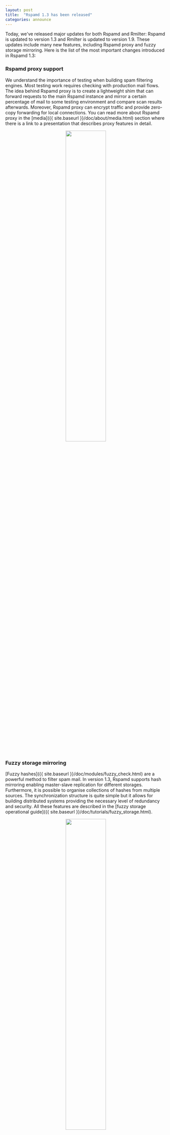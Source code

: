 ```yaml
---
layout: post
title:  "Rspamd 1.3 has been released"
categories: announce
---
```


Today, we've released major updates for both Rspamd and Rmilter: Rspamd is updated to version 1.3 and Rmilter is updated to version 1.9. These updates include many new features, including Rspamd proxy and fuzzy storage mirroring. Here is the list of the most important changes introduced in Rspamd 1.3:

### Rspamd proxy support

We understand the importance of testing when building spam filtering engines. Most testing work requires checking with production mail flows. The idea behind Rspamd proxy is to create a lightweight shim that can forward requests to the main Rspamd instance and mirror a certain percentage of mail to some testing environment and compare scan results afterwards. Moreover, Rspamd proxy can encrypt traffic and provide zero-copy forwarding for local connections. You can read more about Rspamd proxy in the [media]({{ site.baseurl }}/doc/about/media.html) section where there is a link to a presentation that describes proxy features in detail.

<center><img class="img-fluid" src="{{ site.baseurl }}/img/rspamd_proxy.png" width="50%"></center>

### Fuzzy storage mirroring

[Fuzzy hashes]({{ site.baseurl }}/doc/modules/fuzzy_check.html) are a powerful method to filter spam mail. In version 1.3, Rspamd supports hash mirroring enabling master-slave replication for different storages. Furthermore, it is possible to organise collections of hashes from multiple sources. The synchronization structure is quite simple but it allows for building distributed systems providing the necessary level of redundancy and security. All these features are described in the [fuzzy storage operational guide]({{ site.baseurl }}/doc/tutorials/fuzzy_storage.html).

<center><img class="img-fluid" src="{{ site.baseurl }}/img/fuzzy_mirroring.png" width="50%"></center>

### HTTPS maps support

Rspamd now supports `HTTPS` protocol when accessing HTTP resources. That allows for creation of maps that can query `HTTPS` resources, for example, there is now support for [OpenPhish](https://openphish.com) and [PhishTank](https://phishtank.com) feeds in the [phishing module]({{ site.baseurl }}/doc/modules/phishing.html).

### Redis replication support

It is now possible to use [Redis](https://redis.io) cluster in all Rspamd modules, since Redis requests are split between `read_servers` and `write_servers`. Another useful addition is the ability to specify Redis servers in a dedicated section to configure all modules that use Redis together. You can read more information about it in the [Redis integration guide]({{ site.baseurl }}/doc/configuration/redis.html).

### Improved content filtering

There are many features added to the [`multimap`]({{ site.baseurl }}/doc/modules/multimap.html) and [`mime_types`]({{ site.baseurl }}/doc/modules/mime_types.html) plugins. 

First of all, Rspamd can now read files list from some archives types, namely, `zip` and `rar`. This feature allows to ban some certain bad attachments that could be archived (or even encrypted) by spammers. Since archives are the main source of malware this feature should be extremely useful in filtering these sort of malicious messages. `Mime_types` plugin is updated to find the following bad patterns:

* archive in archive
* double extension to hide malware (e.g. `pdf.exe`)
* certain list of blacklisted extensions (user's configurable)

Secondly, multimap plugin can now scan message content. This allows you to create, for example, regular expressions map (powered by [Hyperscan](https://01.org/hyperscan/) that can filter messages using a a comprehensive list of bad patterns.

There are a couple of other improvements to the multimap module, for example, new filters and map deduplication.

### Internal greylisting support

Rspamd can now delay suspicious messages internally. In earlier versions, you would require some external tool (for example, Rmilter) to do this job for Rspamd. Since 1.3, you can do this task just within Rspamd regardless of the integration method you use.

### Replies module

Similarly to the previous module, this Rmilter feature is now available within Rspamd. By means of this module, Rspamd can store our outgoing email IDs and automatically whitelist external replies to these messages. This feature allows for immediate delivery of replies, automatic notifications and bounces for local users.

### DKIM signatures support

Rspamd now supports DKIM signing in addition to DKIM checks. Signing condition is defined by a custom Lua script that allows to select conditions for signing, the appropriate signing key and selector all by using Rspamd Lua API features. There are a couple of examples that are provided in the module's [documentation]({{ site.baseurl }}/doc/modules/dkim.html). `rspamadm` utility can now generate DKIM key pairs and DNS records for your domains.

### WebUI improvements

There are various improvements in the Rspamd web interface. For example, it now includes a throughput graph powered by [d3.js](https://d3js.org) and the custom module contributed by Alexander Moisseev. You can now also learn fuzzy using WebUI and there are many bugs and visual issues fixed in this version.

<center><img class="img-fluid" src="{{ site.baseurl }}/img/rspamd_graph_webui.png" width="50%"></center>

### Other changes

Rspamd 1.3 also includes other changes that improve stability, filtering quality and performance, for example faster hash function selection. There are many critical bug fixes that were not backported to the 1.2 branch, for instance, major Redis statistics rework (which can now be used in highly loaded production environments). Many rules have been rescored and reworked. There are also many bug fixes to the URL detection logic and phishing detection. The [`chartable`]({{ site.baseurl }}/doc/modules/chartable.html) module has been completely rewritten to provide more useful homograph detection. There are massive changes to the documentation: new guides, better [FAQ]({{ site.baseurl }}/doc/faq.html) section and completely reworked [Rmilter]({{ site.baseurl }}/rmilter/) section.

**WARNING**: There are a couple of incompatible changes for Rmilter, so please take a look at [the migration document]({{ site.baseurl }}/doc/tutorials/migration.html).
